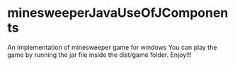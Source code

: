 # minesweeperJavaUseOfJComponents
An implementation of minesweeper game for windows
You can play the game by running the jar file inside the dist/game folder.
Enjoy!!!
